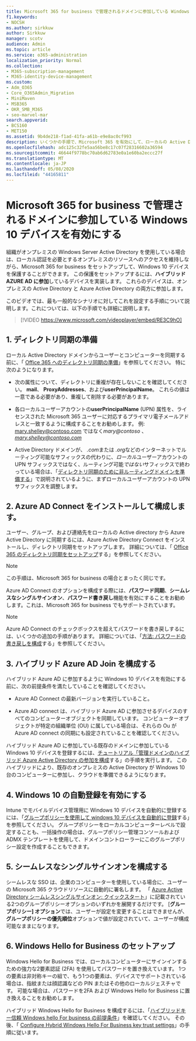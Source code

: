 ```yaml
---
title: Microsoft 365 for business で管理されるドメインに参加している Windows 10 デバイスを有効にする
f1.keywords:
- NOCSH
ms.author: sirkkuw
author: Sirkkuw
manager: scotv
audience: Admin
ms.topic: article
ms.service: o365-administration
localization_priority: Normal
ms.collection:
- M365-subscription-management
- M365-identity-device-management
ms.custom:
- Adm_O365
- Core_O365Admin_Migration
- MiniMaven
- MSB365
- OKR_SMB_M365
- seo-marvel-mar
search.appverid:
- BCS160
- MET150
ms.assetid: 9b4de218-f1ad-41fa-a61b-e9e8ac0cf993
description: いくつかの手順で、Microsoft 365 を有効にして、ローカルの Active Directory に参加している Windows 10 デバイスを保護する方法について説明します。
ms.openlocfilehash: adc125c32fe5aa56be8c17c07f28316602a36594
ms.sourcegitcommit: 46644f9778bc70ab6d62783e0a1e60ba2eccc27f
ms.translationtype: MT
ms.contentlocale: ja-JP
ms.lasthandoff: 05/08/2020
ms.locfileid: "44165811"
---
```

# <a name="enable-domain-joined-windows-10-devices-to-be-managed-by-microsoft-365-for-business"></a>Microsoft 365 for business で管理されるドメインに参加している Windows 10 デバイスを有効にする

組織がオンプレミスの Windows Server Active Directory を使用している場合は、ローカル認証を必要とするオンプレミスのリソースへのアクセスを維持しながら、Microsoft 365 for business をセットアップして、Windows 10 デバイスを保護することができます。
この保護をセットアップするには、**ハイブリッド AZURE AD に参加**しているデバイスを実装します。 これらのデバイスは、オンプレミスの Active Directory と Azure Active Directory の両方に参加します。

このビデオでは、最も一般的なシナリオに対してこれを設定する手順について説明します。これについては、以下の手順でも詳細に説明します。

> [!VIDEO https://www.microsoft.com/videoplayer/embed/RE3C9hO]
  

## <a name="1-prepare-for-directory-synchronization"></a>1. ディレクトリ同期の準備 

ローカル Active Directory ドメインからユーザーとコンピューターを同期する前に、「 [Office 365 へのディレクトリ同期の準備](https://docs.microsoft.com/office365/enterprise/prepare-for-directory-synchronization)」を参照してください。 特に次のようになります。

   - 次の属性について、ディレクトリに重複が存在しないことを確認してください。 **mail**、 **ProxyAddresses**、および**userPrincipalName**。 これらの値は一意である必要があり、重複して削除する必要があります。
   
   - 各ローカルユーザーアカウントの**userPrincipalName** (UPN) 属性を、ライセンスされた Microsoft 365 ユーザーに対応するプライマリ電子メールアドレスと一致するように構成することをお勧めします。 例: mary.shelley@contoso.com ではなく*mary@contoso* 、 *mary.shelley@contoso.com*
   
   - Active Directory ドメインが、 *.com*または *.org*などのインターネットでルーティング可能なサフィックスの代わりに、*ローカル*ユーザーアカウントの UPN サフィックスではなく、ルーティング可能*ではない*サフィックスで終わっている場合は、「[ディレクトリ同期のために非ルーティングドメインを準備する](https://docs.microsoft.com/office365/enterprise/prepare-a-non-routable-domain-for-directory-synchronization)」で説明されているように、まずローカルユーザーアカウントの UPN サフィックスを調整します。 

## <a name="2-install-and-configure-azure-ad-connect"></a>2. Azure AD Connect をインストールして構成します。

ユーザー、グループ、および連絡先をローカルの Active directory から Azure Active Directory に同期するには、Azure Active Directory Connect をインストールし、ディレクトリ同期をセットアップします。 詳細については、「 [Office 365 のディレクトリ同期をセットアップ](https://docs.microsoft.com/office365/enterprise/set-up-directory-synchronization)する」を参照してください。

> [!NOTE]
> この手順は、Microsoft 365 for business の場合とまったく同じです。 

Azure AD Connect のオプションを構成する際には、**パスワード同期**、**シームレスなシングルサインオン**、**パスワード書き戻し**機能を有効にすることをお勧めします。これは、Microsoft 365 for business でもサポートされています。

> [!NOTE]
> Azure AD Connect のチェックボックスを超えてパスワードを書き戻しするには、いくつかの追加の手順があります。 詳細については、「[方法: パスワードの書き戻しを構成](https://docs.microsoft.com/azure/active-directory/authentication/howto-sspr-writeback)する」を参照してください。 

## <a name="3-configure-hybrid-azure-ad-join"></a>3. ハイブリッド Azure AD Join を構成する

ハイブリッド Azure AD に参加するように Windows 10 デバイスを有効にする前に、次の前提条件を満たしていることを確認してください。

   - Azure AD Connect の最新バージョンを実行していること。

   - Azure AD connect は、ハイブリッド Azure AD に参加させるデバイスのすべてのコンピューターオブジェクトを同期しています。 コンピューターオブジェクトが特定の組織単位 (OU) に属している場合は、それらの Ou が Azure AD connect の同期にも設定されていることを確認してください。

ハイブリッド Azure AD に参加している既存のドメインに参加している Windows 10 デバイスを登録するには、[チュートリアル「管理ドメインのハイブリッド Azure Active Directory の参加を構成](https://docs.microsoft.com/azure/active-directory/devices/hybrid-azuread-join-managed-domains#configure-hybrid-azure-ad-join)する」の手順を実行します。 このハイブリッドにより、既存のオンプレミスの Active Directory が Windows 10 台のコンピューターに参加し、クラウドを準備できるようになります。
    
## <a name="4-enable-automatic-enrollment-for-windows-10"></a>4. Windows 10 の自動登録を有効にする

 Intune でモバイルデバイス管理用に Windows 10 デバイスを自動的に登録するには、「[グループポリシーを使用して windows 10 デバイスを自動的に登録](https://docs.microsoft.com/windows/client-management/mdm/enroll-a-windows-10-device-automatically-using-group-policy)する」を参照してください。 グループポリシーをローカルコンピューターレベルで設定することも、一括操作の場合は、グループポリシー管理コンソールおよび ADMX テンプレートを使用して、ドメインコントローラーにこのグループポリシー設定を作成することもできます。

## <a name="5-configure-seamless-single-sign-on"></a>5. シームレスなシングルサインオンを構成する

  シームレスな SSO は、企業のコンピューターを使用している場合に、ユーザーの Microsoft 365 クラウドリソースに自動的に署名します。 「 [Azure Active Directory シームレスシングルサインオン: クイックスタート](https://docs.microsoft.com/azure/active-directory/hybrid/how-to-connect-sso-quick-start#step-2-enable-the-feature)」に記載されている2つのグループポリシーオプションのいずれかを展開するだけです。 [**グループポリシー] オプション**では、ユーザーが設定を変更することはできませんが、**グループポリシーの優先順位**オプションで値が設定されていて、ユーザーが構成可能なままになります。

## <a name="6-set-up-windows-hello-for-business"></a>6. Windows Hello for Business のセットアップ

 Windows Hello for Business では、ローカルコンピューターにサインインするための強力な2要素認証 (2FA) を使用してパスワードを置き換えています。 1つの要素は非対称キーの組で、もう1つの要素は、デバイスでサポートされている場合は、指紋または顔認識などの PIN またはその他のローカルジェスチャです。 可能な場合は、パスワードを2FA および Windows Hello for Business に置き換えることをお勧めします。

ハイブリッド Windows Hello for Business を構成するには、「[ハイブリッドキー信頼 Windows hello For business の前提条件](https://docs.microsoft.com/windows/security/identity-protection/hello-for-business/hello-hybrid-key-trust-prereqs)」を確認してください。 その後、「 [Configure Hybrid Windows Hello For Business key trust settings](https://docs.microsoft.com/windows/security/identity-protection/hello-for-business/hello-hybrid-key-whfb-settings)」の手順に従います。 
